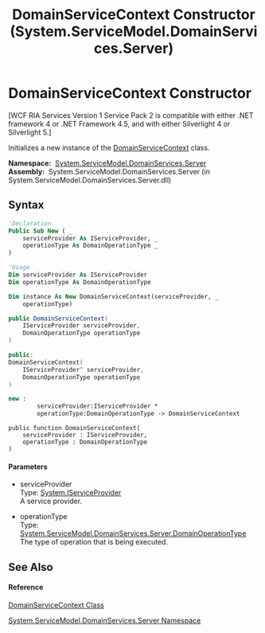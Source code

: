 ﻿---
title: DomainServiceContext Constructor  (System.ServiceModel.DomainServices.Server)
TOCTitle: DomainServiceContext Constructor
ms:assetid: M:System.ServiceModel.DomainServices.Server.DomainServiceContext.#ctor(System.IServiceProvider,System.ServiceModel.DomainServices.Server.DomainOperationType)
ms:mtpsurl: https://msdn.microsoft.com/en-us/library/system.servicemodel.domainservices.server.domainservicecontext.domainservicecontext(v=VS.91)
ms:contentKeyID: 28755665
ms.date: 01/27/2012
mtps_version: v=VS.91
f1_keywords:
- System.ServiceModel.DomainServices.Server.DomainServiceContext.#ctor
- System.ServiceModel.DomainServices.Server.DomainServiceContext.DomainServiceContext
dev_langs:
- CSharp
- JScript
- VB
- FSharp
- c++
api_location:
- System.ServiceModel.DomainServices.Server.dll
api_name:
- System.ServiceModel.DomainServices.Server.DomainServiceContext..ctor
api_type:
- Managed
topic_type:
- apiref
- kbSyntax
product_family_name: VS
ROBOTS: INDEX,FOLLOW
---

# DomainServiceContext Constructor

\[WCF RIA Services Version 1 Service Pack 2 is compatible with either .NET framework 4 or .NET Framework 4.5, and with either Silverlight 4 or Silverlight 5.\]

Initializes a new instance of the [DomainServiceContext](ff423400\(v=vs.91\).md) class.

**Namespace:**  [System.ServiceModel.DomainServices.Server](ff423220\(v=vs.91\).md)  
**Assembly:**  System.ServiceModel.DomainServices.Server (in System.ServiceModel.DomainServices.Server.dll)

## Syntax

``` vb
'Declaration
Public Sub New ( _
    serviceProvider As IServiceProvider, _
    operationType As DomainOperationType _
)
```

``` vb
'Usage
Dim serviceProvider As IServiceProvider
Dim operationType As DomainOperationType

Dim instance As New DomainServiceContext(serviceProvider, _
    operationType)
```

``` csharp
public DomainServiceContext(
    IServiceProvider serviceProvider,
    DomainOperationType operationType
)
```

``` c++
public:
DomainServiceContext(
    IServiceProvider^ serviceProvider, 
    DomainOperationType operationType
)
```

``` fsharp
new : 
        serviceProvider:IServiceProvider * 
        operationType:DomainOperationType -> DomainServiceContext
```

``` jscript
public function DomainServiceContext(
    serviceProvider : IServiceProvider, 
    operationType : DomainOperationType
)
```

#### Parameters

  - serviceProvider  
    Type: [System.IServiceProvider](https://msdn.microsoft.com/en-us/library/zbywf1tw)  
    A service provider.  

<!-- end list -->

  - operationType  
    Type: [System.ServiceModel.DomainServices.Server.DomainOperationType](ff422763\(v=vs.91\).md)  
    The type of operation that is being executed.  

## See Also

#### Reference

[DomainServiceContext Class](ff423400\(v=vs.91\).md)

[System.ServiceModel.DomainServices.Server Namespace](ff423220\(v=vs.91\).md)

